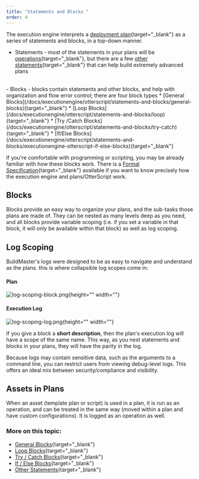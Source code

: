```yaml
---
title: "Statements and Blocks "
order: 4
---
```


The execution engine interprets a [deployment plan](/docs/buildmaster/deployment-continuous-delivery/buildmaster-deployment-scripts){target="_blank"} as a series of statements and blocks, in a top-down manner.

- Statements - most of the statements in your plans will be [operations](/docs/executionengine/overview/executionengine-components-operations-functions){target="_blank"}, but there are a few [other statements](/docs/executionengine/otterscript/statements-and-blocks/other-statments){target="_blank"} that can help build extremely advanced plans
 <br>
- Blocks - blocks contain statements and other blocks, and help with organization and flow error control; there are four block types
    * [General Blocks](/docs/executionengine/otterscript/statements-and-blocks/general-blocks){target="_blank"}
    * [Loop Blocks](/docs/executionengine/otterscript/statements-and-blocks/loop){target="_blank"}
    * [Try /Catch Blocks](/docs/executionengine/otterscript/statements-and-blocks/try-catch){target="_blank"}
    * [If/Else Blocks](/docs/executionengine/otterscript/statements-and-blocks/executionengine-otterscript-if-else-blocks){target="_blank"}
    
If you're comfortable with programming or scripting, you may be already familiar with how these blocks work. There is a [Formal Specification](/docs/executionengine/reference/formal-specification){target="_blank"} available if you want to know precisely how the execution engine and plans/OtterScript work.

## Blocks
Blocks provide an easy way to organize your plans, and the sub-tasks those plans are made of. They can be nested as many levels deep as you need, and all blocks provide variable scoping (i.e. if you set a variable in that block, it will only be available within that block) as well as log scoping.

## Log Scoping
BuildMaster's logs were designed to be as easy to navigate and understand as the plans. this is where collapsible log scopes come in:

#### Plan
![log-scoping-block.png](/resources/docs/log-scoping-block.png){height="" width=""}

#### Execution Log
![log-scoping-log.png](/resources/docs/log-scoping-log.png){height="" width=""}

If you give a block a **short description**, then the plan's execution log will have a scope of the same name. This way, as you nest statements and blocks in your plans, they will have the parity in the log.

Because logs may contain sensitive data, such as the arguments to a command line, you can restrict users from viewing debug-level logs. This offers an ideal mix between security/compliance and visibility.

## Assets in Plans
When an asset (template plan or script) is used in a plan, it is run as an operation, and can be treated in the same way (moved within a plan and have custom configurations). It is logged as an operation as well.

### More on this topic:
- [General Blocks](/docs/executionengine/otterscript/statements-and-blocks/general-blocks){target="_blank"}
- [Loop Blocks](/docs/executionengine/otterscript/statements-and-blocks/loop){target="_blank"}
- [Try / Catch Blocks](/docs/executionengine/otterscript/statements-and-blocks/try-catch){target="_blank"}
- [If / Else Blocks](/docs/executionengine/otterscript/statements-and-blocks/executionengine-otterscript-if-else-blocks){target="_blank"}
- [Other Statements](/docs/executionengine/otterscript/statements-and-blocks/other-statments){target="_blank"} 